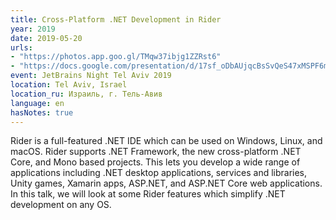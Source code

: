 ```yaml
---
title: Cross-Platform .NET Development in Rider
year: 2019
date: 2019-05-20
urls:
- "https://photos.app.goo.gl/TMqw37ibjg1ZZRst6"
- "https://docs.google.com/presentation/d/17sf_oDbAUjqcBsSvQeS47xMSPF6mGk74gll4MP8t8HY/edit?usp=sharing"
event: JetBrains Night Tel Aviv 2019
location: Tel Aviv, Israel
location_ru: Израиль, г. Тель-Авив
language: en
hasNotes: true
---
```


Rider is a full-featured .NET IDE which can be used on Windows, Linux, and macOS. Rider supports .NET Framework, the new cross-platform .NET Core, and Mono based projects. This lets you develop a wide range of applications including .NET desktop applications, services and libraries, Unity games, Xamarin apps, ASP.NET, and ASP.NET Core web applications. In this talk, we will look at some Rider features which simplify .NET development on any OS.
